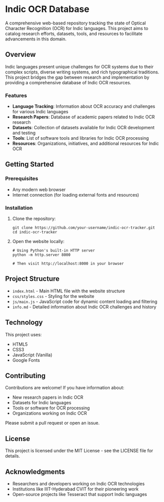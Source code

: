 # Indic OCR Database

A comprehensive web-based repository tracking the state of Optical Character Recognition (OCR) for Indic languages. This project aims to catalog research efforts, datasets, tools, and resources to facilitate advancements in this domain.

## Overview

Indic languages present unique challenges for OCR systems due to their complex scripts, diverse writing systems, and rich typographical traditions. This project bridges the gap between research and implementation by providing a comprehensive database of Indic OCR resources.

### Features

- **Language Tracking**: Information about OCR accuracy and challenges for various Indic languages
- **Research Papers**: Database of academic papers related to Indic OCR research
- **Datasets**: Collection of datasets available for Indic OCR development and testing
- **Tools**: List of software tools and libraries for Indic OCR processing
- **Resources**: Organizations, initiatives, and additional resources for Indic OCR

## Getting Started

### Prerequisites

- Any modern web browser
- Internet connection (for loading external fonts and resources)

### Installation

1. Clone the repository:
   ```
   git clone https://github.com/your-username/indic-ocr-tracker.git
   cd indic-ocr-tracker
   ```

2. Open the website locally:
   ```
   # Using Python's built-in HTTP server
   python -m http.server 8000
   
   # Then visit http://localhost:8000 in your browser
   ```

## Project Structure

- `index.html` - Main HTML file with the website structure
- `css/styles.css` - Styling for the website
- `js/main.js` - JavaScript code for dynamic content loading and filtering
- `info.md` - Detailed information about Indic OCR challenges and history

## Technology

This project uses:
- HTML5
- CSS3
- JavaScript (Vanilla)
- Google Fonts

## Contributing

Contributions are welcome! If you have information about:
- New research papers in Indic OCR
- Datasets for Indic languages
- Tools or software for OCR processing
- Organizations working on Indic OCR

Please submit a pull request or open an issue.

## License

This project is licensed under the MIT License - see the LICENSE file for details.

## Acknowledgments

- Researchers and developers working on Indic OCR technologies
- Institutions like IIIT-Hyderabad CVIT for their pioneering work
- Open-source projects like Tesseract that support Indic languages 